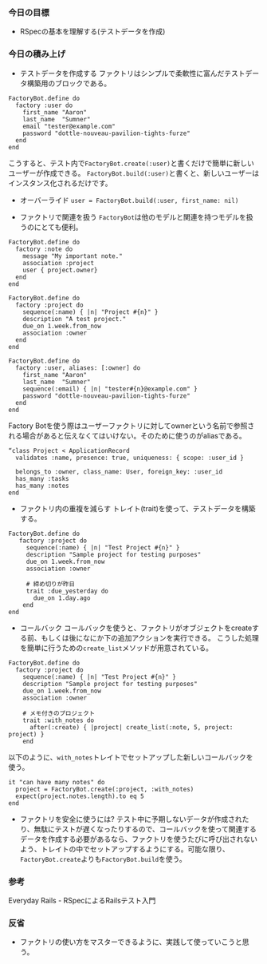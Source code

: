 ### 今日の目標
- RSpecの基本を理解する(テストデータを作成)
 
### 今日の積み上げ
- テストデータを作成する
ファクトリはシンプルで柔軟性に富んだテストデータ構築用のブロックである。
```
FactoryBot.define do
  factory :user do
    first_name "Aaron"
    last_name  "Sumner"
    email "tester@example.com"
    password "dottle-nouveau-pavilion-tights-furze"
  end
end
```
こうすると、テスト内で`FactoryBot.create(:user)`と書くだけで簡単に新しいユーザーが作成できる。
`FactoryBot.build(:user)`と書くと、新しいユーザーはインスタンス化されるだけです。

- オーバーライド
`user = FactoryBot.build(:user, first_name: nil)`

- ファクトリで関連を扱う
`FactoryBot`は他のモデルと関連を持つモデルを扱うのにとても便利。
```
FactoryBot.define do
  factory :note do
    message "My important note."
    association :project
    user { project.owner}
  end
end
```
```
FactoryBot.define do
  factory :project do
    sequence(:name) { |n| "Project #{n}" }
    description "A test project."
    due_on 1.week.from_now
    association :owner
  end
end
```
```
FactoryBot.define do
  factory :user, aliases: [:owner] do
    first_name "Aaron"
    last_name  "Sumner"
    sequence(:email) { |n| "tester#{n}@example.com" }
    password "dottle-nouveau-pavilion-tights-furze"
  end
end
```
Factory Botを使う際はユーザーファクトリに対してownerという名前で参照される場合があると伝えなくてはいけない。そのために使うのがaliasである。
```
“class Project < ApplicationRecord
  validates :name, presence: true, uniqueness: { scope: :user_id }
 
  belongs_to :owner, class_name: User, foreign_key: :user_id
  has_many :tasks
  has_many :notes
end
```
- ファクトリ内の重複を減らす
トレイト(trait)を使って、テストデータを構築する。
```
FactoryBot.define do
   factory :project do
     sequence(:name) { |n| "Test Project #{n}" }
     description "Sample project for testing purposes"
     due_on 1.week.from_now
     association :owner
 
     # 締め切りが昨日
     trait :due_yesterday do
       due_on 1.day.ago
    end
end
```

- コールバック
コールバックを使うと、ファクトリがオブジェクトをcreateする前、もしくは後になにか下の追加アクションを実行できる。
こうした処理を簡単に行うための`create_list`メソッドが用意されている。
```
FactoryBot.define do
  factory :project do
    sequence(:name) { |n| "Test Project #{n}" }
    description "Sample project for testing purposes"
    due_on 1.week.from_now
    association :owner
 
    # メモ付きのプロジェクト
    trait :with_notes do
      after(:create) { |project| create_list(:note, 5, project: project) }
    end
```
以下のように、`with_notes`トレイトでセットアップした新しいコールバックを使う。
```
it "can have many notes" do
  project = FactoryBot.create(:project, :with_notes)
  expect(project.notes.length).to eq 5
end
```

- ファクトリを安全に使うには?
テスト中に予期しないデータが作成されたり、無駄にテストが遅くなったりするので、コールバックを使って関連するデータを作成する必要があるなら、ファクトリを使うたびに呼び出されないよう、トレイトの中でセットアップするようにする。可能な限り、`FactoryBot.create`よりも`FactoryBot.build`を使う。

### 参考
Everyday Rails - RSpecによるRailsテスト入門

### 反省
- ファクトリの使い方をマスターできるように、実践して使っていこうと思う。